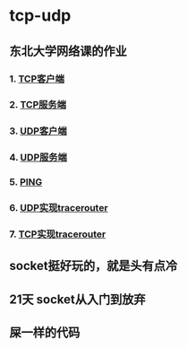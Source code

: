 # tcp-udp
## 东北大学网络课的作业
### 1. [TCP客户端](https://github.com/SunHanxi/NetworkCode/blob/master/TCP_Client/tcp_client.c)
### 2. [TCP服务端](https://github.com/SunHanxi/NetworkCode/blob/master/TCP_Server/tcp_server.c)
### 3. [UDP客户端](https://github.com/SunHanxi/NetworkCode/blob/master/UDP_Client/udp_client.c)
### 4. [UDP服务端](https://github.com/SunHanxi/NetworkCode/blob/master/UDP_Server/udp_server.c)
### 5. [PING](https://github.com/SunHanxi/NetworkCode/tree/master/ping)
### 6. [UDP实现tracerouter](https://github.com/SunHanxi/NetworkCode/tree/master/udp_TraceRoute)
### 7. [TCP实现tracerouter](https://github.com/SunHanxi/NetworkCode/tree/master/tcp_TraceRoute)


## socket挺好玩的，就是头有点冷
## 21天 socket从入门到放弃
## 屎一样的代码
 
